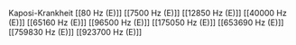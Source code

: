 Kaposi-Krankheit
[[80 Hz (E)]]
[[7500 Hz (E)]]
[[12850 Hz (E)]]
[[40000 Hz (E)]]
[[65160 Hz (E)]]
[[96500 Hz (E)]]
[[175050 Hz (E)]]
[[653690 Hz (E)]]
[[759830 Hz (E)]]
[[923700 Hz (E)]]